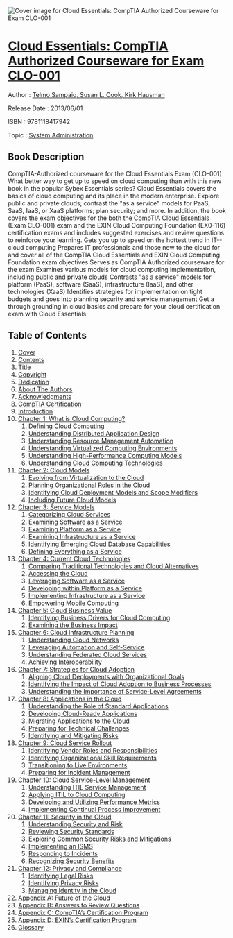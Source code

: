 ![Cover image for Cloud Essentials: CompTIA Authorized Courseware for Exam CLO-001](https://imgdetail.ebookreading.net/cover/cover/system_admin/EB9781118417942.jpg)

[Cloud Essentials: CompTIA Authorized Courseware for Exam CLO-001](https://ebookreading.net/view/book/Cloud+Essentials%3A+CompTIA+Authorized+Courseware+for+Exam+CLO-001-EB9781118417942_1.html "Cloud Essentials: CompTIA Authorized Courseware for Exam CLO-001")
====================================================================================================================

Author : [Telmo Sampaio](https://ebookreading.net/search/author/Telmo+Sampaio),[ Susan L. Cook](https://ebookreading.net/search/author/+Susan+L.+Cook),[ Kirk Hausman](https://ebookreading.net/search/author/+Kirk+Hausman)

Release Date : 2013/06/01

ISBN : 9781118417942

Topic : [System Administration](https://ebookreading.net/search/category/system-administration)

Book Description
-----------------

CompTIA-Authorized courseware for the Cloud Essentials Exam (CLO-001)
What better way to get up to speed on cloud computing than with this new book in the popular Sybex Essentials series? Cloud Essentials covers the basics of cloud computing and its place in the modern enterprise. Explore public and private clouds; contrast the "as a service" models for PaaS, SaaS, IaaS, or XaaS platforms; plan security; and more. In addition, the book covers the exam objectives for the both the CompTIA Cloud Essentials (Exam CLO-001) exam and the EXIN Cloud Computing Foundation (EX0-116) certification exams and includes suggested exercises and review questions to reinforce your learning.
Gets you up to speed on the hottest trend in IT--cloud computing
Prepares IT professionals and those new to the cloud for and cover all of the CompTIA Cloud Essentials and EXIN Cloud Computing Foundation exam objectives
Serves as CompTIA Authorized courseware for the exam
Examines various models for cloud computing implementation, including public and private clouds
Contrasts "as a service" models for platform (PaaS), software (SaaS), infrastructure (IaaS), and other technologies (XaaS)
Identifies strategies for implementation on tight budgets and goes into planning security and service management
Get a through grounding in cloud basics and prepare for your cloud certification exam with Cloud Essentials.
              
Table of Contents
-----------------

1. [Cover](https://ebookreading.net/view/book/Cloud+Essentials%3A+CompTIA+Authorized+Courseware+for+Exam+CLO-001-EB9781118417942_2.html)
1. [Contents](https://ebookreading.net/view/book/Cloud+Essentials%3A+CompTIA+Authorized+Courseware+for+Exam+CLO-001-EB9781118417942_3.html)
1. [Title](https://ebookreading.net/view/book/Cloud+Essentials%3A+CompTIA+Authorized+Courseware+for+Exam+CLO-001-EB9781118417942_4.html)
1. [Copyright](https://ebookreading.net/view/book/Cloud+Essentials%3A+CompTIA+Authorized+Courseware+for+Exam+CLO-001-EB9781118417942_5.html)
1. [Dedication](https://ebookreading.net/view/book/Cloud+Essentials%3A+CompTIA+Authorized+Courseware+for+Exam+CLO-001-EB9781118417942_7.html)
1. [About The Authors](https://ebookreading.net/view/book/Cloud+Essentials%3A+CompTIA+Authorized+Courseware+for+Exam+CLO-001-EB9781118417942_8.html)
1. [Acknowledgments](https://ebookreading.net/view/book/Cloud+Essentials%3A+CompTIA+Authorized+Courseware+for+Exam+CLO-001-EB9781118417942_9.html)
1. [CompTIA Certification](https://ebookreading.net/view/book/Cloud+Essentials%3A+CompTIA+Authorized+Courseware+for+Exam+CLO-001-EB9781118417942_10.html)
1. [Introduction](https://ebookreading.net/view/book/Cloud+Essentials%3A+CompTIA+Authorized+Courseware+for+Exam+CLO-001-EB9781118417942_11.html)
1. [Chapter 1: What is Cloud Computing?](https://ebookreading.net/view/book/Cloud+Essentials%3A+CompTIA+Authorized+Courseware+for+Exam+CLO-001-EB9781118417942_12.html)
    1. [Defining Cloud Computing](https://ebookreading.net/view/book/Cloud+Essentials%3A+CompTIA+Authorized+Courseware+for+Exam+CLO-001-EB9781118417942_12.html#sec1)
    1. [Understanding Distributed Application Design](https://ebookreading.net/view/book/Cloud+Essentials%3A+CompTIA+Authorized+Courseware+for+Exam+CLO-001-EB9781118417942_12.html#sec2)
    1. [Understanding Resource Management Automation](https://ebookreading.net/view/book/Cloud+Essentials%3A+CompTIA+Authorized+Courseware+for+Exam+CLO-001-EB9781118417942_12.html#sec3)
    1. [Understanding Virtualized Computing Environments](https://ebookreading.net/view/book/Cloud+Essentials%3A+CompTIA+Authorized+Courseware+for+Exam+CLO-001-EB9781118417942_12.html#sec4)
    1. [Understanding High-Performance Computing Models](https://ebookreading.net/view/book/Cloud+Essentials%3A+CompTIA+Authorized+Courseware+for+Exam+CLO-001-EB9781118417942_12.html#sec5)
    1. [Understanding Cloud Computing Technologies](https://ebookreading.net/view/book/Cloud+Essentials%3A+CompTIA+Authorized+Courseware+for+Exam+CLO-001-EB9781118417942_12.html#sec6)
1. [Chapter 2: Cloud Models](https://ebookreading.net/view/book/Cloud+Essentials%3A+CompTIA+Authorized+Courseware+for+Exam+CLO-001-EB9781118417942_13.html)
    1. [Evolving from Virtualization to the Cloud](https://ebookreading.net/view/book/Cloud+Essentials%3A+CompTIA+Authorized+Courseware+for+Exam+CLO-001-EB9781118417942_13.html#sec7)
    1. [Planning Organizational Roles in the Cloud](https://ebookreading.net/view/book/Cloud+Essentials%3A+CompTIA+Authorized+Courseware+for+Exam+CLO-001-EB9781118417942_13.html#sec8)
    1. [Identifying Cloud Deployment Models and Scope Modifiers](https://ebookreading.net/view/book/Cloud+Essentials%3A+CompTIA+Authorized+Courseware+for+Exam+CLO-001-EB9781118417942_13.html#sec9)
    1. [Including Future Cloud Models](https://ebookreading.net/view/book/Cloud+Essentials%3A+CompTIA+Authorized+Courseware+for+Exam+CLO-001-EB9781118417942_13.html#sec10)
1. [Chapter 3: Service Models](https://ebookreading.net/view/book/Cloud+Essentials%3A+CompTIA+Authorized+Courseware+for+Exam+CLO-001-EB9781118417942_14.html)
    1. [Categorizing Cloud Services](https://ebookreading.net/view/book/Cloud+Essentials%3A+CompTIA+Authorized+Courseware+for+Exam+CLO-001-EB9781118417942_14.html#sec11)
    1. [Examining Software as a Service](https://ebookreading.net/view/book/Cloud+Essentials%3A+CompTIA+Authorized+Courseware+for+Exam+CLO-001-EB9781118417942_14.html#sec12)
    1. [Examining Platform as a Service](https://ebookreading.net/view/book/Cloud+Essentials%3A+CompTIA+Authorized+Courseware+for+Exam+CLO-001-EB9781118417942_14.html#sec13)
    1. [Examining Infrastructure as a Service](https://ebookreading.net/view/book/Cloud+Essentials%3A+CompTIA+Authorized+Courseware+for+Exam+CLO-001-EB9781118417942_14.html#sec14)
    1. [Identifying Emerging Cloud Database Capabilities](https://ebookreading.net/view/book/Cloud+Essentials%3A+CompTIA+Authorized+Courseware+for+Exam+CLO-001-EB9781118417942_14.html#sec15)
    1. [Defining Everything as a Service](https://ebookreading.net/view/book/Cloud+Essentials%3A+CompTIA+Authorized+Courseware+for+Exam+CLO-001-EB9781118417942_14.html#sec16)
1. [Chapter 4: Current Cloud Technologies](https://ebookreading.net/view/book/Cloud+Essentials%3A+CompTIA+Authorized+Courseware+for+Exam+CLO-001-EB9781118417942_15.html)
    1. [Comparing Traditional Technologies and Cloud Alternatives](https://ebookreading.net/view/book/Cloud+Essentials%3A+CompTIA+Authorized+Courseware+for+Exam+CLO-001-EB9781118417942_15.html#sec17)
    1. [Accessing the Cloud](https://ebookreading.net/view/book/Cloud+Essentials%3A+CompTIA+Authorized+Courseware+for+Exam+CLO-001-EB9781118417942_15.html#sec18)
    1. [Leveraging Software as a Service](https://ebookreading.net/view/book/Cloud+Essentials%3A+CompTIA+Authorized+Courseware+for+Exam+CLO-001-EB9781118417942_15.html#sec19)
    1. [Developing within Platform as a Service](https://ebookreading.net/view/book/Cloud+Essentials%3A+CompTIA+Authorized+Courseware+for+Exam+CLO-001-EB9781118417942_15.html#sec20)
    1. [Implementing Infrastructure as a Service](https://ebookreading.net/view/book/Cloud+Essentials%3A+CompTIA+Authorized+Courseware+for+Exam+CLO-001-EB9781118417942_15.html#sec21)
    1. [Empowering Mobile Computing](https://ebookreading.net/view/book/Cloud+Essentials%3A+CompTIA+Authorized+Courseware+for+Exam+CLO-001-EB9781118417942_15.html#sec22)
1. [Chapter 5: Cloud Business Value](https://ebookreading.net/view/book/Cloud+Essentials%3A+CompTIA+Authorized+Courseware+for+Exam+CLO-001-EB9781118417942_16.html)
    1. [Identifying Business Drivers for Cloud Computing](https://ebookreading.net/view/book/Cloud+Essentials%3A+CompTIA+Authorized+Courseware+for+Exam+CLO-001-EB9781118417942_16.html#sec23)
    1. [Examining the Business Impact](https://ebookreading.net/view/book/Cloud+Essentials%3A+CompTIA+Authorized+Courseware+for+Exam+CLO-001-EB9781118417942_16.html#sec24)
1. [Chapter 6: Cloud Infrastructure Planning](https://ebookreading.net/view/book/Cloud+Essentials%3A+CompTIA+Authorized+Courseware+for+Exam+CLO-001-EB9781118417942_17.html)
    1. [Understanding Cloud Networks](https://ebookreading.net/view/book/Cloud+Essentials%3A+CompTIA+Authorized+Courseware+for+Exam+CLO-001-EB9781118417942_17.html#sec25)
    1. [Leveraging Automation and Self-Service](https://ebookreading.net/view/book/Cloud+Essentials%3A+CompTIA+Authorized+Courseware+for+Exam+CLO-001-EB9781118417942_17.html#sec26)
    1. [Understanding Federated Cloud Services](https://ebookreading.net/view/book/Cloud+Essentials%3A+CompTIA+Authorized+Courseware+for+Exam+CLO-001-EB9781118417942_17.html#sec27)
    1. [Achieving Interoperability](https://ebookreading.net/view/book/Cloud+Essentials%3A+CompTIA+Authorized+Courseware+for+Exam+CLO-001-EB9781118417942_17.html#sec28)
1. [Chapter 7: Strategies for Cloud Adoption](https://ebookreading.net/view/book/Cloud+Essentials%3A+CompTIA+Authorized+Courseware+for+Exam+CLO-001-EB9781118417942_18.html)
    1. [Aligning Cloud Deployments with Organizational Goals](https://ebookreading.net/view/book/Cloud+Essentials%3A+CompTIA+Authorized+Courseware+for+Exam+CLO-001-EB9781118417942_18.html#sec29)
    1. [Identifying the Impact of Cloud Adoption to Business Processes](https://ebookreading.net/view/book/Cloud+Essentials%3A+CompTIA+Authorized+Courseware+for+Exam+CLO-001-EB9781118417942_18.html#sec30)
    1. [Understanding the Importance of Service-Level Agreements](https://ebookreading.net/view/book/Cloud+Essentials%3A+CompTIA+Authorized+Courseware+for+Exam+CLO-001-EB9781118417942_18.html#sec31)
1. [Chapter 8: Applications in the Cloud](https://ebookreading.net/view/book/Cloud+Essentials%3A+CompTIA+Authorized+Courseware+for+Exam+CLO-001-EB9781118417942_19.html)
    1. [Understanding the Role of Standard Applications](https://ebookreading.net/view/book/Cloud+Essentials%3A+CompTIA+Authorized+Courseware+for+Exam+CLO-001-EB9781118417942_19.html#sec32)
    1. [Developing Cloud-Ready Applications](https://ebookreading.net/view/book/Cloud+Essentials%3A+CompTIA+Authorized+Courseware+for+Exam+CLO-001-EB9781118417942_19.html#sec33)
    1. [Migrating Applications to the Cloud](https://ebookreading.net/view/book/Cloud+Essentials%3A+CompTIA+Authorized+Courseware+for+Exam+CLO-001-EB9781118417942_19.html#sec34)
    1. [Preparing for Technical Challenges](https://ebookreading.net/view/book/Cloud+Essentials%3A+CompTIA+Authorized+Courseware+for+Exam+CLO-001-EB9781118417942_19.html#sec35)
    1. [Identifying and Mitigating Risks](https://ebookreading.net/view/book/Cloud+Essentials%3A+CompTIA+Authorized+Courseware+for+Exam+CLO-001-EB9781118417942_19.html#sec36)
1. [Chapter 9: Cloud Service Rollout](https://ebookreading.net/view/book/Cloud+Essentials%3A+CompTIA+Authorized+Courseware+for+Exam+CLO-001-EB9781118417942_20.html)
    1. [Identifying Vendor Roles and Responsibilities](https://ebookreading.net/view/book/Cloud+Essentials%3A+CompTIA+Authorized+Courseware+for+Exam+CLO-001-EB9781118417942_20.html#sec37)
    1. [Identifying Organizational Skill Requirements](https://ebookreading.net/view/book/Cloud+Essentials%3A+CompTIA+Authorized+Courseware+for+Exam+CLO-001-EB9781118417942_20.html#sec38)
    1. [Transitioning to Live Environments](https://ebookreading.net/view/book/Cloud+Essentials%3A+CompTIA+Authorized+Courseware+for+Exam+CLO-001-EB9781118417942_20.html#sec39)
    1. [Preparing for Incident Management](https://ebookreading.net/view/book/Cloud+Essentials%3A+CompTIA+Authorized+Courseware+for+Exam+CLO-001-EB9781118417942_20.html#sec40)
1. [Chapter 10: Cloud Service-Level Management](https://ebookreading.net/view/book/Cloud+Essentials%3A+CompTIA+Authorized+Courseware+for+Exam+CLO-001-EB9781118417942_21.html)
    1. [Understanding ITIL Service Management](https://ebookreading.net/view/book/Cloud+Essentials%3A+CompTIA+Authorized+Courseware+for+Exam+CLO-001-EB9781118417942_21.html#sec41)
    1. [Applying ITIL to Cloud Computing](https://ebookreading.net/view/book/Cloud+Essentials%3A+CompTIA+Authorized+Courseware+for+Exam+CLO-001-EB9781118417942_21.html#sec42)
    1. [Developing and Utilizing Performance Metrics](https://ebookreading.net/view/book/Cloud+Essentials%3A+CompTIA+Authorized+Courseware+for+Exam+CLO-001-EB9781118417942_21.html#sec43)
    1. [Implementing Continual Process Improvement](https://ebookreading.net/view/book/Cloud+Essentials%3A+CompTIA+Authorized+Courseware+for+Exam+CLO-001-EB9781118417942_21.html#sec44)
1. [Chapter 11: Security in the Cloud](https://ebookreading.net/view/book/Cloud+Essentials%3A+CompTIA+Authorized+Courseware+for+Exam+CLO-001-EB9781118417942_22.html)
    1. [Understanding Security and Risk](https://ebookreading.net/view/book/Cloud+Essentials%3A+CompTIA+Authorized+Courseware+for+Exam+CLO-001-EB9781118417942_22.html#sec45)
    1. [Reviewing Security Standards](https://ebookreading.net/view/book/Cloud+Essentials%3A+CompTIA+Authorized+Courseware+for+Exam+CLO-001-EB9781118417942_22.html#sec46)
    1. [Exploring Common Security Risks and Mitigations](https://ebookreading.net/view/book/Cloud+Essentials%3A+CompTIA+Authorized+Courseware+for+Exam+CLO-001-EB9781118417942_22.html#sec47)
    1. [Implementing an ISMS](https://ebookreading.net/view/book/Cloud+Essentials%3A+CompTIA+Authorized+Courseware+for+Exam+CLO-001-EB9781118417942_22.html#sec48)
    1. [Responding to Incidents](https://ebookreading.net/view/book/Cloud+Essentials%3A+CompTIA+Authorized+Courseware+for+Exam+CLO-001-EB9781118417942_22.html#sec49)
    1. [Recognizing Security Benefits](https://ebookreading.net/view/book/Cloud+Essentials%3A+CompTIA+Authorized+Courseware+for+Exam+CLO-001-EB9781118417942_22.html#sec50)
1. [Chapter 12: Privacy and Compliance](https://ebookreading.net/view/book/Cloud+Essentials%3A+CompTIA+Authorized+Courseware+for+Exam+CLO-001-EB9781118417942_23.html)
    1. [Identifying Legal Risks](https://ebookreading.net/view/book/Cloud+Essentials%3A+CompTIA+Authorized+Courseware+for+Exam+CLO-001-EB9781118417942_23.html#sec51)
    1. [Identifying Privacy Risks](https://ebookreading.net/view/book/Cloud+Essentials%3A+CompTIA+Authorized+Courseware+for+Exam+CLO-001-EB9781118417942_23.html#sec52)
    1. [Managing Identity in the Cloud](https://ebookreading.net/view/book/Cloud+Essentials%3A+CompTIA+Authorized+Courseware+for+Exam+CLO-001-EB9781118417942_23.html#sec53)
1. [Appendix A: Future of the Cloud](https://ebookreading.net/view/book/Cloud+Essentials%3A+CompTIA+Authorized+Courseware+for+Exam+CLO-001-EB9781118417942_24.html)
1. [Appendix B: Answers to Review Questions](https://ebookreading.net/view/book/Cloud+Essentials%3A+CompTIA+Authorized+Courseware+for+Exam+CLO-001-EB9781118417942_25.html)
1. [Appendix C: CompTIA’s Certification Program](https://ebookreading.net/view/book/Cloud+Essentials%3A+CompTIA+Authorized+Courseware+for+Exam+CLO-001-EB9781118417942_26.html)
1. [Appendix D: EXIN’s Certification Program](https://ebookreading.net/view/book/Cloud+Essentials%3A+CompTIA+Authorized+Courseware+for+Exam+CLO-001-EB9781118417942_27.html)
1. [Glossary](https://ebookreading.net/view/book/Cloud+Essentials%3A+CompTIA+Authorized+Courseware+for+Exam+CLO-001-EB9781118417942_28.html)
